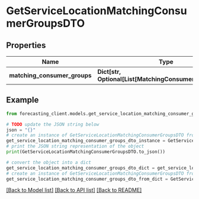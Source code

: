 # GetServiceLocationMatchingConsumerGroupsDTO


## Properties

Name | Type | Description | Notes
------------ | ------------- | ------------- | -------------
**matching_consumer_groups** | **Dict[str, Optional[List[MatchingConsumerGroupsDTO]]]** |  | [optional] 

## Example

```python
from forecasting_client.models.get_service_location_matching_consumer_groups_dto import GetServiceLocationMatchingConsumerGroupsDTO

# TODO update the JSON string below
json = "{}"
# create an instance of GetServiceLocationMatchingConsumerGroupsDTO from a JSON string
get_service_location_matching_consumer_groups_dto_instance = GetServiceLocationMatchingConsumerGroupsDTO.from_json(json)
# print the JSON string representation of the object
print(GetServiceLocationMatchingConsumerGroupsDTO.to_json())

# convert the object into a dict
get_service_location_matching_consumer_groups_dto_dict = get_service_location_matching_consumer_groups_dto_instance.to_dict()
# create an instance of GetServiceLocationMatchingConsumerGroupsDTO from a dict
get_service_location_matching_consumer_groups_dto_from_dict = GetServiceLocationMatchingConsumerGroupsDTO.from_dict(get_service_location_matching_consumer_groups_dto_dict)
```
[[Back to Model list]](../README.md#documentation-for-models) [[Back to API list]](../README.md#documentation-for-api-endpoints) [[Back to README]](../README.md)


